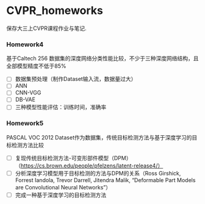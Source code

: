 # CVPR_homeworks
保存大三上CVPR课程作业与笔记.

### Homework4

基于Caltech 256 数据集的深度网络分类性能比较，不少于三种深度网络结构，且全部模型精度不低于85%

- [ ] 数据集预处理（制作Dataset输入流，数据量过大）
- [ ] ANN
- [ ] CNN-VGG
- [ ] DB-VAE
- [ ] 三种模型性能评估：训练时间，准确率

### Homework5

PASCAL VOC 2012 Dataset作为数据集，传统目标检测方法与基于深度学习的目标检测方法比较

- [ ] 复现传统目标检测方法-可变形部件模型（DPM）（https://cs.brown.edu/people/pfelzens/latent-release4/）
- [ ] 分析深度学习模型用于目标检测的方法与DPM的关系（Ross Girshick, Forrest Iandola, Trevor Darrell, Jitendra Malik, “Deformable Part Models are Convolutional Neural Networks”）
- [ ] 完成一种基于深度学习的目标检测方法
